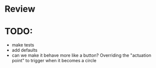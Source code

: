 # Review


# TODO:
- make tests
- add defaults
- can we make it behave more like a button? Overriding the
"actuation point" to trigger when it becomes a circle
